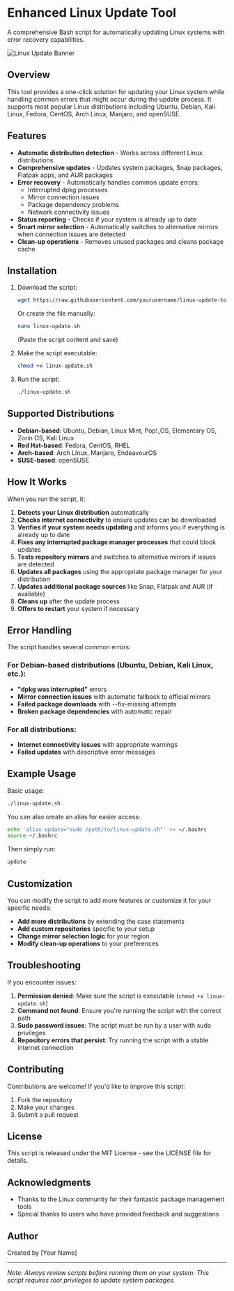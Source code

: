 # Enhanced Linux Update Tool

A comprehensive Bash script for automatically updating Linux systems with error recovery capabilities.

![Linux Update Banner](https://www.cyberciti.biz/media/new/cms/2022/09/Update-linux-packages-for-security.png)

## Overview

This tool provides a one-click solution for updating your Linux system while handling common errors that might occur during the update process. It supports most popular Linux distributions including Ubuntu, Debian, Kali Linux, Fedora, CentOS, Arch Linux, Manjaro, and openSUSE.

## Features

- **Automatic distribution detection** - Works across different Linux distributions
- **Comprehensive updates** - Updates system packages, Snap packages, Flatpak apps, and AUR packages
- **Error recovery** - Automatically handles common update errors:
  - Interrupted dpkg processes
  - Mirror connection issues 
  - Package dependency problems
  - Network connectivity issues
- **Status reporting** - Checks if your system is already up to date
- **Smart mirror selection** - Automatically switches to alternative mirrors when connection issues are detected
- **Clean-up operations** - Removes unused packages and cleans package cache

## Installation

1. Download the script:
   ```bash
   wget https://raw.githubusercontent.com/yourusername/linux-update-tool/main/linux-update.sh
   ```
   
   Or create the file manually:
   ```bash
   nano linux-update.sh
   ```
   (Paste the script content and save)

2. Make the script executable:
   ```bash
   chmod +x linux-update.sh
   ```

3. Run the script:
   ```bash
   ./linux-update.sh
   ```

## Supported Distributions

- **Debian-based**: Ubuntu, Debian, Linux Mint, Pop!_OS, Elementary OS, Zorin OS, Kali Linux
- **Red Hat-based**: Fedora, CentOS, RHEL
- **Arch-based**: Arch Linux, Manjaro, EndeavourOS
- **SUSE-based**: openSUSE

## How It Works

When you run the script, it:

1. **Detects your Linux distribution** automatically
2. **Checks internet connectivity** to ensure updates can be downloaded
3. **Verifies if your system needs updating** and informs you if everything is already up to date
4. **Fixes any interrupted package manager processes** that could block updates
5. **Tests repository mirrors** and switches to alternative mirrors if issues are detected
6. **Updates all packages** using the appropriate package manager for your distribution
7. **Updates additional package sources** like Snap, Flatpak and AUR (if available)
8. **Cleans up** after the update process
9. **Offers to restart** your system if necessary

## Error Handling

The script handles several common errors:

### For Debian-based distributions (Ubuntu, Debian, Kali Linux, etc.):
- **"dpkg was interrupted"** errors
- **Mirror connection issues** with automatic fallback to official mirrors
- **Failed package downloads** with --fix-missing attempts
- **Broken package dependencies** with automatic repair

### For all distributions:
- **Internet connectivity issues** with appropriate warnings
- **Failed updates** with descriptive error messages

## Example Usage

Basic usage:
```bash
./linux-update.sh
```

You can also create an alias for easier access:
```bash
echo 'alias update="sudo /path/to/linux-update.sh"' >> ~/.bashrc
source ~/.bashrc
```

Then simply run:
```bash
update
```

## Customization

You can modify the script to add more features or customize it for your specific needs:

- **Add more distributions** by extending the case statements
- **Add custom repositories** specific to your setup
- **Change mirror selection logic** for your region
- **Modify clean-up operations** to your preferences

## Troubleshooting

If you encounter issues:

1. **Permission denied**: Make sure the script is executable (`chmod +x linux-update.sh`)
2. **Command not found**: Ensure you're running the script with the correct path
3. **Sudo password issues**: The script must be run by a user with sudo privileges
4. **Repository errors that persist**: Try running the script with a stable internet connection

## Contributing

Contributions are welcome! If you'd like to improve this script:

1. Fork the repository
2. Make your changes
3. Submit a pull request

## License

This script is released under the MIT License - see the LICENSE file for details.

## Acknowledgments

- Thanks to the Linux community for their fantastic package management tools
- Special thanks to users who have provided feedback and suggestions

## Author

Created by [Your Name]

---

*Note: Always review scripts before running them on your system. This script requires root privileges to update system packages.*
